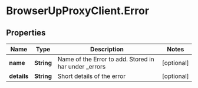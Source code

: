 # BrowserUpProxyClient.Error

## Properties

Name | Type | Description | Notes
------------ | ------------- | ------------- | -------------
**name** | **String** | Name of the Error to add. Stored in har under _errors | [optional] 
**details** | **String** | Short details of the error | [optional] 


